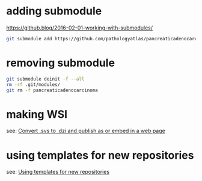 # adding submodule

https://github.blog/2016-02-01-working-with-submodules/

```zsh
git submodule add https://github.com/pathologyatlas/pancreaticadenocarcinoma pancreaticadenocarcinoma
```

# removing submodule

```zsh
git submodule deinit -f --all
rm -rf .git/modules/
git rm -f pancreaticadenocarcinoma
```



# making WSI

see: [Convert .svs to .dzi and publish as or embed in a web page](https://github.com/PathologyWeb/make-html-WSI#convert-svs-to-dzi-and-publish-as-or-embed-in-a-web-page)


# using templates for new repositories

see: [Using templates for new repositories](https://github.com/pathologyatlas/template)

